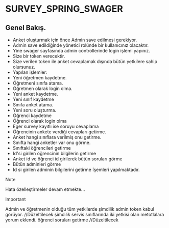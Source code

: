 # SURVEY_SPRING_SWAGER
## Genel Bakış.


- Anket oluşturmak için önce Admin save edilmesi gerekiyor.  
- Admin save edildiğinde yönetici rolünde bir kullanıcınız olacaktır.  
- Yine swager sayfasında admin controllerinde login işlemi yapınız. 
- Size bir token verecektir. 
- Size verilen token ile anket cevaplamak dışında bütün yetkilere sahip olursunuz.
- Yapılan işlemler:
- Yeni öğretmen kaydetme.
- Öğretmeni sınıfa atama.
- Öğretmen olarak login olma.
- Yeni anket kaydetme. 
- Yeni sınıf kaydetme
- Sınıfa anket atama.
- Yeni soru oluşturma.
- Öğrenci kaydetme
- Öğrenci olarak login olma
- Eger survey kayıtlı ise soruyu cevaplama
- Öğrencinin ankete verdiği cevapları getirme.
- Anket hangi sınıflara verilmiş onu getirme.
- Sınıfta hangi anketler var onu görme.
- Sınıftaki öğrencileri getirme
- Id'si girilen öğrencinin bilgilerin getirme
- Anket id ve öğrenci id girilerek bütün soruları görme
 - Bütün adminleri görme
- Id si girilen adminin bilgilerini getirme
 İşemleri yapılmaktadır.

> [!NOTE]
> Hata özelleştirmeler devam etmekte...

> [!IMPORTANT]
> Admin ve öğretmenin olduğu tüm yetkilerde şimdilik admin token kabul görüyor. //Düzeltilecek şimdilik servis sınıflarında iki yetkisi olan metotlalara yorum eklendi.
> öğrenci soruları getirme //Düzeltilecek
